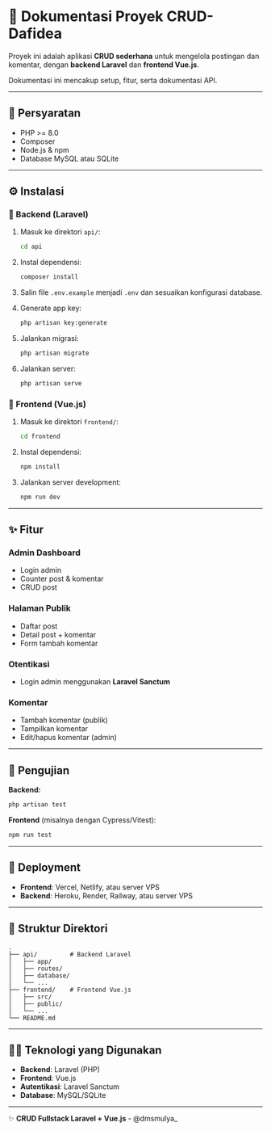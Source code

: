 # 📌 Dokumentasi Proyek CRUD-Dafidea

Proyek ini adalah aplikasi **CRUD sederhana** untuk mengelola postingan dan komentar, dengan **backend Laravel** dan **frontend Vue.js**.

Dokumentasi ini mencakup setup, fitur, serta dokumentasi API.

---

## 🚀 Persyaratan

- PHP >= 8.0
- Composer
- Node.js & npm
- Database MySQL atau SQLite

---

## ⚙️ Instalasi

### 🔹 Backend (Laravel)

1. Masuk ke direktori `api/`:
   ```bash
   cd api
   ```

2. Instal dependensi:
   ```bash
   composer install
   ```

3. Salin file `.env.example` menjadi `.env` dan sesuaikan konfigurasi database.

4. Generate app key:
   ```bash
   php artisan key:generate
   ```

5. Jalankan migrasi:
   ```bash
   php artisan migrate
   ```

6. Jalankan server:
   ```bash
   php artisan serve
   ```

### 🔹 Frontend (Vue.js)

1. Masuk ke direktori `frontend/`:
   ```bash
   cd frontend
   ```

2. Instal dependensi:
   ```bash
   npm install
   ```

3. Jalankan server development:
   ```bash
   npm run dev
   ```

---

## ✨ Fitur

### **Admin Dashboard**
- Login admin
- Counter post & komentar
- CRUD post

### **Halaman Publik**
- Daftar post
- Detail post + komentar
- Form tambah komentar

### **Otentikasi**
- Login admin menggunakan **Laravel Sanctum**

### **Komentar**
- Tambah komentar (publik)
- Tampilkan komentar
- Edit/hapus komentar (admin)

---

## 🧪 Pengujian

**Backend:**
```bash
php artisan test
```

**Frontend** (misalnya dengan Cypress/Vitest):
```bash
npm run test
```

---

## 🚀 Deployment

- **Frontend**: Vercel, Netlify, atau server VPS
- **Backend**: Heroku, Render, Railway, atau server VPS

---

## 📂 Struktur Direktori

```
.
├── api/         # Backend Laravel
│   ├── app/
│   ├── routes/
│   ├── database/
│   └── ...
├── frontend/    # Frontend Vue.js
│   ├── src/
│   ├── public/
│   └── ...
└── README.md
```

---

## 👨‍💻 Teknologi yang Digunakan

- **Backend**: Laravel (PHP)
- **Frontend**: Vue.js
- **Autentikasi**: Laravel Sanctum
- **Database**: MySQL/SQLite

---

✨ **CRUD Fullstack Laravel + Vue.js** - @dmsmulya_
